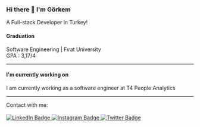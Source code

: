 ### Hi there 👋 I'm Görkem

A Full-stack Developer in Turkey!



<h4>Graduation</h4>
Software Engineering | Fırat University<br>
GPA : 3,17/4
<hr>
<h4>I'm currently working on</h4>
I am currently working as a software engineer at T4 People Analytics
<hr>
Contact with me:
<br>
<br>
<div id="badges">
  <a href="https://www.linkedin.com/in/gorkemcakici">
    <img src="https://img.shields.io/badge/LinkedIn-blue?style=for-the-badge&logo=linkedin&logoColor=white" alt="LinkedIn Badge"/>
  </a>
  <a href="https://www.instagram.com/gorkem.cakici/">
    <img src="https://img.shields.io/badge/Instagram-E4405F?style=for-the-badge&logo=instagram&logoColor=white" alt="Instagram Badge"/>
  </a>
  <a href="https://twitter.com/gorkemcakici">
    <img src="https://img.shields.io/badge/Twitter-blue?style=for-the-badge&logo=twitter&logoColor=white" alt="Twitter Badge"/>
  </a>
</div>
<!--
**gorkemcakici/gorkemcakici** is a ✨ _special_ ✨ repository because its `README.md` (this file) appears on your GitHub profile.

Here are some ideas to get you started:

- 🔭 I’m currently working on ...
- 🌱 I’m currently learning ...
- 👯 I’m looking to collaborate on ...
- 🤔 I’m looking for help with ...
- 💬 Ask me about ...
- 📫 How to reach me: ...
- 😄 Pronouns: ...
- ⚡ Fun fact: ...
-->
